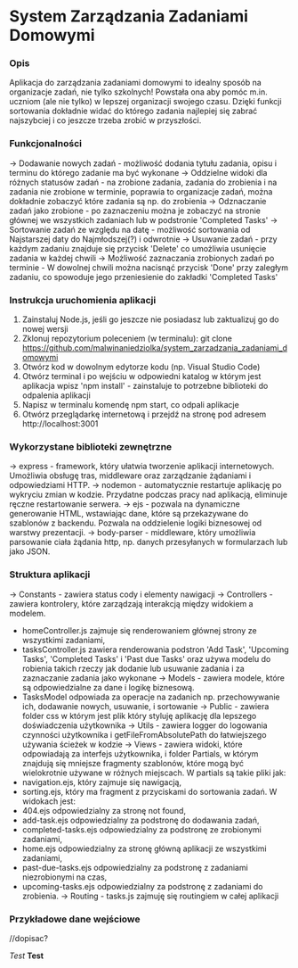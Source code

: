 # System Zarządzania Zadaniami Domowymi

### Opis

Aplikacja do zarządzania zadaniami domowymi to idealny sposób na organizacje zadań, nie tylko szkolnych! Powstała ona aby pomóc m.in. uczniom (ale nie tylko) w lepszej organizacji swojego czasu. Dzięki funkcji sortowania dokładnie widać do którego zadania najlepiej się zabrać najszybciej i co jeszcze trzeba zrobić w przyszłości.

### Funkcjonalności

-> Dodawanie nowych zadań - możliwość dodania tytułu zadania, opisu i terminu do którego zadanie ma być wykonane
-> Oddzielne widoki dla różnych statusów zadań - na zrobione zadania, zadania do zrobienia i na zadania nie zrobione w terminie, poprawia to organizacje zadań, można dokładnie zobaczyć które zadania są np. do zrobienia 
-> Odznaczanie zadań jako zrobione - po zaznaczeniu można je zobaczyć na stronie głównej we wszystkich zadaniach lub w podstronie 'Completed Tasks'
-> Sortowanie zadań ze względu na datę - możliwość sortowania od Najstarszej daty do Najmłodszej(?) i odwrotnie
-> Usuwanie zadań - przy każdym zadaniu znajduje się przycisk 'Delete' co umożliwia usunięcie zadania w każdej chwili
-> Możliwość zaznaczania zrobionych zadań po terminie - W dowolnej chwili można nacisnąć przycisk 'Done' przy zaległym zadaniu, co spowoduje jego przeniesienie do zakładki 'Completed Tasks'

### Instrukcja uruchomienia aplikacji

1. Zainstaluj Node.js, jeśli go jeszcze nie posiadasz lub zaktualizuj go do nowej wersji
2. Zklonuj repozytorium poleceniem (w terminalu): git clone https://github.com/malwinaniedziolka/system_zarzadzania_zadaniami_domowymi
3. Otwórz kod w dowolnym edytorze kodu (np. Visual Studio Code)
4. Otwórz terminal i po wejściu w odpowiedni katalog w którym jest aplikacja wpisz 'npm install' - zainstaluje to potrzebne biblioteki do odpalenia aplikacji
5. Napisz w terminalu komendę npm start, co odpali aplikacje
6. Otwórz przeglądarkę internetową i przejdź na stronę pod adresem http://localhost:3001

### Wykorzystane biblioteki zewnętrzne

-> express - framework, który ułatwia tworzenie aplikacji internetowych. Umożliwia obsługę tras, middleware oraz zarządzanie żądaniami i odpowiedziami HTTP.
-> nodemon - automatycznie restartuje aplikację po wykryciu zmian w kodzie. Przydatne podczas pracy nad aplikacją, eliminuje ręczne restartowanie serwera. 
-> ejs - pozwala na dynamiczne generowanie HTML, wstawiając dane, które są przekazywane do szablonów z backendu. Pozwala na oddzielenie logiki biznesowej od warstwy prezentacji.
-> body-parser - middleware, który umożliwia parsowanie ciała żądania http, np. danych przesyłanych w formularzach lub jako JSON.

### Struktura aplikacji

-> Constants - zawiera status cody i elementy nawigacji
-> Controllers - zawiera kontrolery, które zarządzają interakcją między widokiem a modelem.  
- homeController.js zajmuje się renderowaniem głównej strony ze wszystkimi zadaniami,
- tasksController.js zawiera renderowania podstron 'Add Task', 'Upcoming Tasks', 'Completed Tasks' i 'Past due Tasks' oraz używa modelu do robienia takich rzeczy jak dodanie lub usuwanie zadania i za zaznaczanie zadania jako wykonane
-> Models - zawiera modele, które są odpowiedzialne za dane i logikę biznesową. 
- TasksModel odpowiada za operacje na zadanich np. przechowywanie ich, dodawanie nowych, usuwanie, i sortowanie
-> Public - zawiera folder css w którym jest plik który styluję aplikację dla lepszego doświadczenia użytkownika
-> Utils - zawiera logger do logowania czynności użytkownika i getFileFromAbsolutePath do łatwiejszego używania ścieżek w kodzie
-> Views - zawiera widoki, które odpowiadają za interfejs użytkownika, i folder Partials, w którym znajdują się mniejsze fragmenty szablonów, które mogą być wielokrotnie używane w różnych miejscach. W partials są takie pliki jak: 
- navigation.ejs, który zajmuje się nawigacją,
- sorting.ejs, który ma fragment z przyciskami do sortowania zadań.
W widokach jest: 
- 404.ejs odpowiedzialny za stronę not found,
- add-task.ejs odpowiedzialny za podstronę do dodawania zadań,
- completed-tasks.ejs odpowiedzialny za podstronę ze zrobionymi zadaniami,
- home.ejs odpowiedzialny za stronę główną aplikacji ze wszystkimi zadaniami,
- past-due-tasks.ejs odpowiedzialny za podstronę z zadaniami niezrobionymi na czas,
- upcoming-tasks.ejs odpowiedzialny za podstronę z zadaniami do zrobienia.
-> Routing - tasks.js zajmuję się routingiem w całej aplikacji

### Przykładowe dane wejściowe

//dopisac?

_Test_
**Test**